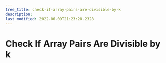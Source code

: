 ```yaml
---
tree_title: check-if-array-pairs-are-divisible-by-k
description: 
last_modified: 2022-06-09T21:23:28.2328
---
```


# Check If Array Pairs Are Divisible by k
